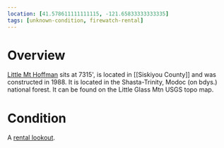 ```yaml
---
location: [41.578611111111115, -121.65833333333335]
tags: [unknown-condition, firewatch-rental]
---
```


# Overview

[Little Mt Hoffman](http://www.peakbagging.com/CALookoutPhotos/LittleMountHoffman.html) sits at 7315', is located in [[Siskiyou County]] and was constructed in 1988. It is located in the Shasta-Trinity, Modoc (on bdys.) national forest. It can be found on the Little Glass Mtn USGS topo map.

# Condition

A [rental lookout](http://www.recreation.gov/camping/Little_Mt_Hoffman_Lookout/r/campgroundDetails.do?contractCode=NRSO&parkId=75303&topTabIndex=Search).